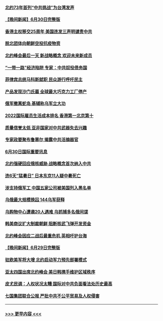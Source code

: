 #### [北约73年首列“中共挑战”为台湾发声](../pages/prog202/a103469095.md?t=07011251) 
#### [【晚间新闻】6月30日完整版](../pages/prog202/a103469054.md?t=07011251) 
#### [香港主权移交25周年 美国连发三声明谴责中共](../pages/prog202/a103469052.md?t=07011251) 
#### [脱北团体向朝鲜空投抗疫物资](../pages/prog202/a103468867.md?t=07011251) 
#### [北约峰会最后一天 新战略概念 欢迎未来新成员](../pages/prog202/a103468877.md?t=07011251) 
#### [“一带一路”经济陷阱 专家：中共奴役债务国](../pages/prog202/a103468865.md?t=07011251) 
#### [菲律宾总统马科斯就职 民众游行呼吁民主](../pages/prog202/a103468863.md?t=07011251) 
#### [产品发现沙门氏菌 全球最大巧克力工厂停产](../pages/prog202/a103468737.md?t=07011251) 
#### [俄军撤离蛇岛 基辅称乌军立大功](../pages/prog202/a103468727.md?t=07011251) 
#### [2022国际雇员生活成本排名 香港第一北京第十](../pages/prog202/a103468597.md?t=07011251) 
#### [质量信誉太低 亚非国家对中共武器失去兴趣](../pages/prog202/a103468601.md?t=07011251) 
#### [专家政要聚布鲁塞尔 揭露中共活摘器官](../pages/prog202/a103468570.md?t=07011251) 
#### [6月30日国际重要讯息](../pages/prog202/a103468563.md?t=07011251) 
#### [北约强硬回应俄核威胁 战略概念首次纳入中共](../pages/prog202/a103468586.md?t=07011251) 
#### [连6天“猛暑日” 日本东京11人疑中暑死亡](../pages/prog202/a103468467.md?t=07011251) 
#### [涉支持俄军工 中国五家公司被美国列入黑名单](../pages/prog202/a103468264.md?t=07011251) 
#### [乌俄最大规模换囚 144乌军获释](../pages/prog202/a103468199.md?t=07011251) 
#### [乌购物中心遭袭20人遇难 乌抓捕多名俄间谍](../pages/prog202/a103468136.md?t=07011251) 
#### [韩美商议扩大制裁朝鲜 阻断核武飞弹开发资金](../pages/prog202/a103468187.md?t=07011251) 
#### [北约峰会因应二战后最重危机 英相吁护台海](../pages/prog202/a103468138.md?t=07011251) 
#### [【晚间新闻】6月29日完整版](../pages/prog202/a103468118.md?t=07011251) 
#### [驻欧美军将大增 北约启动军力预先部署模式](../pages/prog202/a103468046.md?t=07011251) 
#### [亚太四国出席北约峰会 美日韩携手维护区域秩序](../pages/prog202/a103468048.md?t=07011251) 
#### [皮尤民调：人权状况太糟 国际对中共负面看法处历史最高](../pages/prog202/a103468011.md?t=07011251) 
#### [七国集团联合公报 严批中共不公平贸易及人权侵害](../pages/prog202/a103467954.md?t=07011251) 

----
#### [ >>> 更早内容 <<< ](../indexes/prog202-earlier.md)
